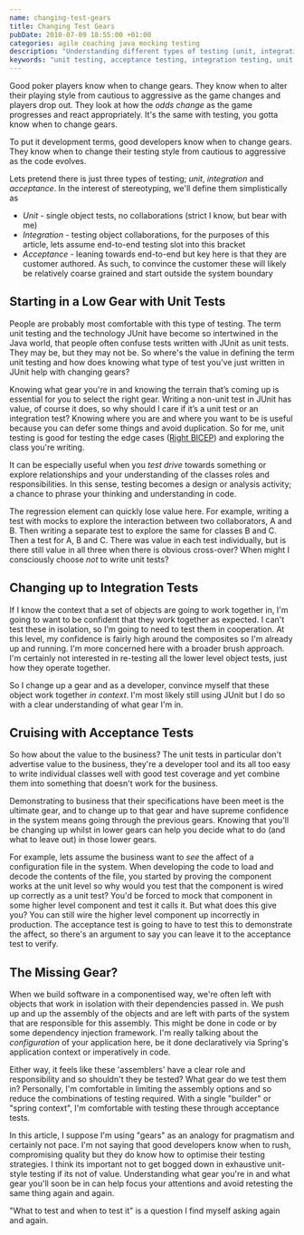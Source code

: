 ```yaml
---
name: changing-test-gears
title: Changing Test Gears
pubDate: 2010-07-09 18:55:00 +01:00
categories: agile coaching java mocking testing
description: "Understanding different types of testing (unit, integration, acceptance) and when each is appropriate is a subtle skill. Optimising your approach and avoiding duplicate testing requires you know the context you're working in and what's coming up."
keywords: "unit testing, acceptance testing, integration testing, unit vs acceptance testing, agile testing, user testing, uat, java, spring, application context, builder pattern"
---
```


Good poker players know when to change gears. They know when to alter their playing style from cautious to aggressive as the game changes and players drop out. They look at how the _odds change_ as the game progresses and react appropriately. It's the same with testing, you gotta know when to change gears.
  
To put it development terms, good developers know when to change gears. They know when to change their testing style from cautious to aggressive as the code evolves.

Lets pretend there is just three types of testing; _unit_, _integration_ and _acceptance_. In the interest of stereotyping, we'll define them simplistically as

  * _Unit_ - single object tests, no collaborations (strict I know, but bear with me)
  * _Integration_ - testing object collaborations, for the purposes of this article, lets assume end-to-end testing slot into this bracket
  * _Acceptance_ - leaning towards end-to-end but key here is that they are customer authored. As such, to convince the customer these will likely be relatively coarse grained and start outside the system boundary

<!-- more -->

## Starting in a Low Gear with Unit Tests

  
People are probably most comfortable with this type of testing. The term unit testing and the technology JUnit have become so intertwined in the Java world, that people often confuse tests written with JUnit as unit tests. They may be, but they may not be. So where's the value in defining the term unit testing and how does knowing what type of test you've just written in JUnit help with changing gears?

  
Knowing what gear you're in and knowing the terrain that’s coming up is essential for you to select the right gear. Writing a non-unit test in JUnit has value, of course it does, so why should I care if it’s a unit test or an integration test? Knowing where you are and where you want to be is useful because you can defer some things and avoid duplication. So for me, unit testing is good for testing the edge cases ([Right BICEP](http://lmgtfy.com/?q=right+bicep+junit+testing)) and exploring the class you're writing.

It can be especially useful when you _test drive_ towards something or explore relationships and your understanding of the classes roles and responsibilities. In this sense, testing becomes a design or analysis activity; a chance to phrase your thinking and understanding in code.

The regression element can quickly lose value here. For example, writing a test with mocks to explore the interaction between two collaborators, A and B. Then writing a separate test to explore the same for classes B and C. Then a test for A, B and C. There was value in each test individually, but is there still value in all three when there is obvious cross-over? When might I consciously choose _not_ to write unit tests?
  

## Changing up to Integration Tests

  
If I know the context that a set of objects are going to work together in, I'm going to want to be confident that they work together as expected. I can't test these in isolation, so I'm going to need to test them in cooperation. At this level, my confidence is fairly high around the composites so I'm already up and running. I'm more concerned here with a broader brush approach. I'm certainly not interested in re-testing all the lower level object tests, just how they operate together.

So I change up a gear and as a developer, convince myself that these object work together _in context_. I'm most likely still using JUnit but I do so with a clear understanding of what gear I'm in.

  

## Cruising with Acceptance Tests

  
So how about the value to the business? The unit tests in particular don't advertise value to the business, they're a developer tool and its all too easy to write individual classes well with good test coverage and yet combine them into something that doesn't work for the business.

Demonstrating to business that their specifications have been meet is the ultimate gear, and to change up to that gear and have supreme confidence in the system means going through the previous gears. Knowing that you'll be changing up whilst in lower gears can help you decide what to do (and what to leave out) in those lower gears.

  
For example, lets assume the business want to _see_ the affect of a configuration file in the system. When developing the code to load and decode the contents of the file, you started by proving the component works at the unit level so why would you test that the component is wired up correctly as a unit test? You'd be forced to mock that component in some higher level component and test it calls it. But what does this give you? You can still wire the higher level component up incorrectly in production. The acceptance test is going to have to test this to demonstrate the affect, so there's an argument to say you can leave it to the acceptance test to verify.


## The Missing Gear?

  
When we build software in a componentised way, we're often left with objects that work in isolation with their dependencies passed in. We push up and up the assembly of the objects and are left with parts of the system that are responsible for this assembly. This might be done in code or by some dependency injection framework. I'm really talking about the _configuration_ of your application here, be it done declaratively via Spring's application context or imperatively in code.

Either way, it feels like these 'assemblers' have a clear role and responsibility and so shouldn't they be tested? What gear do we test them in? Personally, I'm comfortable in limiting the assembly options and so reduce the combinations of testing required. With a single "builder" or "spring context", I'm comfortable with testing these through acceptance tests.

  
In this article, I suppose I'm using "gears" as an analogy for pragmatism and certainly not pace. I'm not saying that good developers know when to rush, compromising quality but they do know how to optimise their testing strategies. I think its important not to get bogged down in exhaustive unit-style testing if its not of value. Understanding what gear you're in and what gear you'll soon be in can help focus your attentions and avoid retesting the same thing again and again.

"What to test and when to test it" is a question I find myself asking again and again.

  



